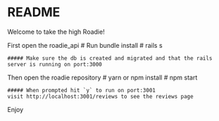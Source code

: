 # README

Welcome to take the high Roadie!

First open the roadie_api
    # Run bundle install
    # rails s

    ##### Make sure the db is created and migrated and that the rails server is running on port:3000

Then open the roadie repository
    # yarn or npm install
    # npm start

    ##### When prompted hit `y` to run on port:3001
    visit http://localhost:3001/reviews to see the reviews page


Enjoy
